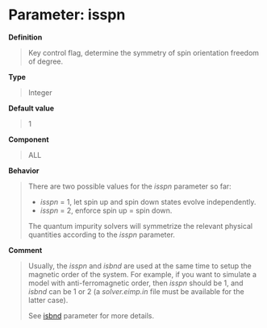 # Parameter: isspn

**Definition**

> Key control flag, determine the symmetry of spin orientation freedom of degree.

**Type**

> Integer

**Default value**

> 1

**Component**

> ALL

**Behavior**

> There are two possible values for the *isspn* parameter so far:
>
>* *isspn* = 1, let spin up and spin down states evolve independently.
>* *isspn* = 2, enforce spin up = spin down.
>
> The quantum impurity solvers will symmetrize the relevant physical quantities according to the *isspn* parameter.

**Comment**

> Usually, the *isspn* and *isbnd* are used at the same time to setup the magnetic order of the system. For example, if you want to simulate a model with anti-ferromagnetic order, then *isspn* should be 1, and *isbnd* can be 1 or 2 (a *solver.eimp.in* file must be available for the latter case).
>
> See [isbnd](p_isbnd.md) parameter for more details.
